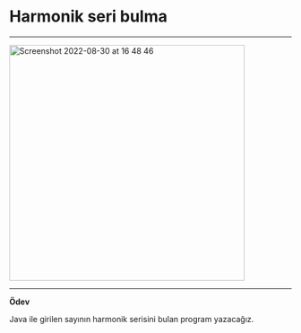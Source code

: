 # Harmonik seri bulma

---

<img width="420" alt="Screenshot 2022-08-30 at 16 48 46" src="https://user-images.githubusercontent.com/72032853/187454389-a6ecf552-0147-4ef4-b852-e08a5db24037.png">

---

**Ödev**

Java ile girilen sayının harmonik serisini bulan program yazacağız.
